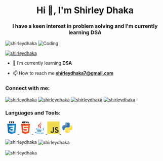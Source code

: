 <h1 align="center">Hi 👋, I'm Shirley Dhaka</h1>
<h3 align="center">I have a keen interest in problem solving and I'm currently learning DSA</h3>
<img align="right" alt="Coding" width="400" src="https://cdn.dribbble.com/users/1162077/screenshots/3848914/programmer.gif">

<p align="left"> <img src="https://komarev.com/ghpvc/?username=shirleydhaka&label=Profile%20views&color=0e75b6&style=flat" alt="shirleydhaka" /> </p>

<p align="left"> <a href="https://twitter.com/shirleydhaka" target="blank"><img src="https://img.shields.io/twitter/follow/shirleydhaka?logo=twitter&style=for-the-badge" alt="shirleydhaka" /></a> </p>

- 🌱 I’m currently learning **DSA**

- 📫 How to reach me **shirleydhaka7@gmail.com**

<h3 align="left">Connect with me:</h3>
<p align="left">
<a href="https://twitter.com/shirleydhaka" target="blank"><img align="center" src="https://raw.githubusercontent.com/rahuldkjain/github-profile-readme-generator/master/src/images/icons/Social/twitter.svg" alt="shirleydhaka" height="30" width="40" /></a>
<a href="https://linkedin.com/in/shirleydhaka" target="blank"><img align="center" src="https://raw.githubusercontent.com/rahuldkjain/github-profile-readme-generator/master/src/images/icons/Social/linked-in-alt.svg" alt="shirleydhaka" height="30" width="40" /></a>
<a href="https://www.hackerrank.com/shirleydhaka" target="blank"><img align="center" src="https://raw.githubusercontent.com/rahuldkjain/github-profile-readme-generator/master/src/images/icons/Social/hackerrank.svg" alt="shirleydhaka" height="30" width="40" /></a>
<a href="https://www.leetcode.com/shirleydhaka" target="blank"><img align="center" src="https://raw.githubusercontent.com/rahuldkjain/github-profile-readme-generator/master/src/images/icons/Social/leet-code.svg" alt="shirleydhaka" height="30" width="40" /></a>
</p>

<h3 align="left">Languages and Tools:</h3>
<p align="left"> <a href="https://www.w3schools.com/css/" target="_blank" rel="noreferrer"> <img src="https://raw.githubusercontent.com/devicons/devicon/master/icons/css3/css3-original-wordmark.svg" alt="css3" width="40" height="40"/> </a> <a href="https://www.w3.org/html/" target="_blank" rel="noreferrer"> <img src="https://raw.githubusercontent.com/devicons/devicon/master/icons/html5/html5-original-wordmark.svg" alt="html5" width="40" height="40"/> </a> <a href="https://www.java.com" target="_blank" rel="noreferrer"> <img src="https://raw.githubusercontent.com/devicons/devicon/master/icons/java/java-original.svg" alt="java" width="40" height="40"/> </a> <a href="https://developer.mozilla.org/en-US/docs/Web/JavaScript" target="_blank" rel="noreferrer"> <img src="https://raw.githubusercontent.com/devicons/devicon/master/icons/javascript/javascript-original.svg" alt="javascript" width="40" height="40"/> </a> <a href="https://www.python.org" target="_blank" rel="noreferrer"> <img src="https://raw.githubusercontent.com/devicons/devicon/master/icons/python/python-original.svg" alt="python" width="40" height="40"/> </a> </p>

<p><img align="left" src="https://github-readme-stats.vercel.app/api/top-langs?username=shirleydhaka&show_icons=true&locale=en&layout=compact" alt="shirleydhaka" /></p>

<p>&nbsp;<img align="center" src="https://github-readme-stats.vercel.app/api?username=shirleydhaka&show_icons=true&locale=en" alt="shirleydhaka" /></p>

<p><img align="center" src="https://github-readme-streak-stats.herokuapp.com/?user=shirleydhaka&" alt="shirleydhaka" /></p>

